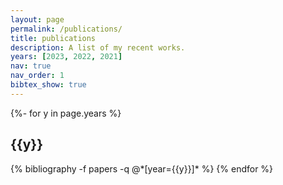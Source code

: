 ```yaml
---
layout: page
permalink: /publications/
title: publications
description: A list of my recent works.
years: [2023, 2022, 2021]
nav: true
nav_order: 1
bibtex_show: true
---
```

<!-- _pages/publications.md -->
<div class="publications">

{%- for y in page.years %}
  <h2 class="year">{{y}}</h2>
  {% bibliography -f papers -q @*[year={{y}}]* %}
{% endfor %}

</div>
